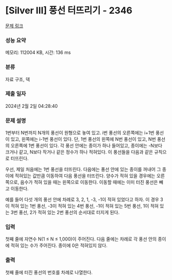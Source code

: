 # [Silver III] 풍선 터뜨리기 - 2346 

[문제 링크](https://www.acmicpc.net/problem/2346) 

### 성능 요약

메모리: 112004 KB, 시간: 136 ms

### 분류

자료 구조, 덱

### 제출 일자

2024년 2월 2일 04:28:40

### 문제 설명

<p>1번부터 N번까지 N개의 풍선이 원형으로 놓여 있고. i번 풍선의 오른쪽에는 i+1번 풍선이 있고, 왼쪽에는 i-1번 풍선이 있다. 단, 1번 풍선의 왼쪽에 N번 풍선이 있고, N번 풍선의 오른쪽에 1번 풍선이 있다. 각 풍선 안에는 종이가 하나 들어있고, 종이에는 -N보다 크거나 같고, N보다 작거나 같은 정수가 하나 적혀있다. 이 풍선들을 다음과 같은 규칙으로 터뜨린다.</p>

<p>우선, 제일 처음에는 1번 풍선을 터뜨린다. 다음에는 풍선 안에 있는 종이를 꺼내어 그 종이에 적혀있는 값만큼 이동하여 다음 풍선을 터뜨린다. 양수가 적혀 있을 경우에는 오른쪽으로, 음수가 적혀 있을 때는 왼쪽으로 이동한다. 이동할 때에는 이미 터진 풍선은 빼고 이동한다.</p>

<p>예를 들어 다섯 개의 풍선 안에 차례로 3, 2, 1, -3, -1이 적혀 있었다고 하자. 이 경우 3이 적혀 있는 1번 풍선, -3이 적혀 있는 4번 풍선, -1이 적혀 있는 5번 풍선, 1이 적혀 있는 3번 풍선, 2가 적혀 있는 2번 풍선의 순서대로 터지게 된다.</p>

### 입력 

 <p>첫째 줄에 자연수 N(1 ≤ N ≤ 1,000)이 주어진다. 다음 줄에는 차례로 각 풍선 안의 종이에 적혀 있는 수가 주어진다. 종이에 0은 적혀있지 않다.</p>

### 출력 

 <p>첫째 줄에 터진 풍선의 번호를 차례로 나열한다.</p>

